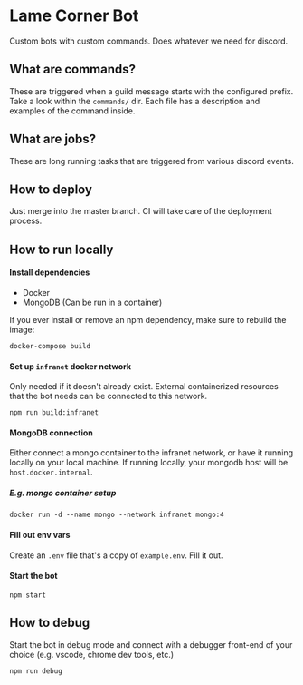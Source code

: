 # Lame Corner Bot

Custom bots with custom commands. Does whatever we need for discord.

## What are commands?

These are triggered when a guild message starts with the configured prefix. Take a look within the `commands/` dir. Each file has a description and examples of the command inside.

## What are jobs?

These are long running tasks that are triggered from various discord events.

## How to deploy

Just merge into the master branch. CI will take care of the deployment process.

## How to run locally

#### Install dependencies

- Docker
- MongoDB (Can be run in a container)

If you ever install or remove an npm dependency, make sure to rebuild the image:

```
docker-compose build
```

#### Set up `infranet` docker network

Only needed if it doesn't already exist. External containerized resources that the bot needs can be connected to this network.

```
npm run build:infranet
```

#### MongoDB connection

Either connect a mongo container to the infranet network, or have it running locally on your local machine. If running locally, your mongodb host will be `host.docker.internal`.

##### E.g. mongo container setup

```
docker run -d --name mongo --network infranet mongo:4
```

#### Fill out env vars

Create an `.env` file that's a copy of `example.env`. Fill it out.

#### Start the bot

```
npm start
```

## How to debug

Start the bot in debug mode and connect with a debugger front-end of your choice (e.g. vscode, chrome dev tools, etc.)

```
npm run debug
```
